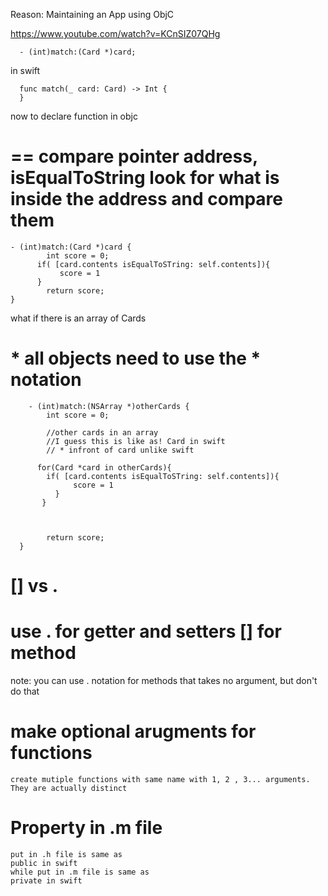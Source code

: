 Reason: Maintaining an App using ObjC

https://www.youtube.com/watch?v=KCnSIZ07QHg

      - (int)match:(Card *)card;
      
in swift
     
      func match(_ card: Card) -> Int {
      }
      
      
now to declare function in objc

# == compare pointer address, isEqualToString look for what is inside the address and compare them

    - (int)match:(Card *)card {
	        int score = 0;
          if( [card.contents isEqualToSTring: self.contents]){
	           score = 1
          }
	        return score;
    }
    
    
what if there is an array of Cards
# * all objects need to use the * notation 

        - (int)match:(NSArray *)otherCards {
	        int score = 0;
          
            //other cards in an array 
            //I guess this is like as! Card in swift
            // * infront of card unlike swift
          
          for(Card *card in otherCards){
            if( [card.contents isEqualToSTring: self.contents]){
	              score = 1
              }
           }
              
              
              
	        return score;
      }
      
# [] vs .

# use . for getter and setters [] for method

note: you can use . notation for methods that takes no argument, but don't do that


# make optional arugments for functions

	create mutiple functions with same name with 1, 2 , 3... arguments. They are actually distinct
	
# Property in .m file
	put in .h file is same as 
	public in swift
	while put in .m file is same as
	private in swift
